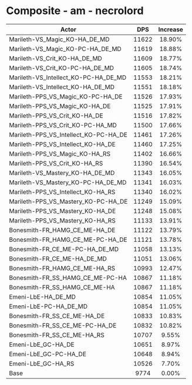 # Composite - am - necrolord
| Actor | DPS | Increase |
|---|:---:|:---:|
|Marileth-VS_Magic_KO-HA_DE_MD|11622|18.90%|
|Marileth-VS_Magic_KO-PC-HA_DE_MD|11619|18.88%|
|Marileth-VS_Crit_KO-HA_DE_MD|11609|18.77%|
|Marileth-VS_Crit_KO-PC-HA_DE_MD|11605|18.74%|
|Marileth-VS_Intellect_KO-PC-HA_DE_MD|11553|18.21%|
|Marileth-VS_Intellect_KO-HA_DE_MD|11551|18.18%|
|Marileth-PPS_VS_Magic_KO-PC-HA_DE|11526|17.93%|
|Marileth-PPS_VS_Magic_KO-HA_DE|11525|17.91%|
|Marileth-PPS_VS_Crit_KO-HA_DE|11516|17.82%|
|Marileth-PPS_VS_Crit_KO-PC-HA_MD|11500|17.66%|
|Marileth-PPS_VS_Intellect_KO-PC-HA_DE|11461|17.26%|
|Marileth-PPS_VS_Intellect_KO-HA_DE|11460|17.25%|
|Marileth-PPS_VS_Magic_KO-HA_RS|11402|16.66%|
|Marileth-PPS_VS_Crit_KO-HA_RS|11390|16.54%|
|Marileth-VS_Mastery_KO-HA_DE_MD|11343|16.05%|
|Marileth-VS_Mastery_KO-PC-HA_DE_MD|11341|16.03%|
|Marileth-PPS_VS_Intellect_KO-HA_RS|11340|16.02%|
|Marileth-PPS_VS_Mastery_KO-PC-HA_DE|11249|15.09%|
|Marileth-PPS_VS_Mastery_KO-HA_DE|11248|15.08%|
|Marileth-PPS_VS_Mastery_KO-HA_RS|11133|13.91%|
|Bonesmith-FR_HAMG_CE_ME-HA_DE|11122|13.79%|
|Bonesmith-FR_HAMG_CE_ME-PC-HA_DE|11121|13.78%|
|Bonesmith-FR_CE_ME-PC-HA_DE_MD|11058|13.13%|
|Bonesmith-FR_CE_ME-HA_DE_MD|11051|13.06%|
|Bonesmith-FR_HAMG_CE_ME-HA_RS|10993|12.47%|
|Bonesmith-FR_SS_HAMG_CE_ME-PC-HA|10867|11.18%|
|Bonesmith-FR_SS_HAMG_CE_ME-HA|10867|11.18%|
|Emeni-LbE-HA_DE_MD|10854|11.05%|
|Emeni-LbE-PC-HA_DE_MD|10854|11.05%|
|Bonesmith-FR_SS_CE_ME-HA_DE|10833|10.83%|
|Bonesmith-FR_SS_CE_ME-PC-HA_DE|10832|10.82%|
|Bonesmith-FR_SS_CE_ME-HA_RS|10707|9.55%|
|Emeni-LbE_GC-HA_DE|10651|8.97%|
|Emeni-LbE_GC-PC-HA_DE|10648|8.94%|
|Emeni-LbE_GC-HA_RS|10526|7.70%|
|Base|9774|0.00%|
